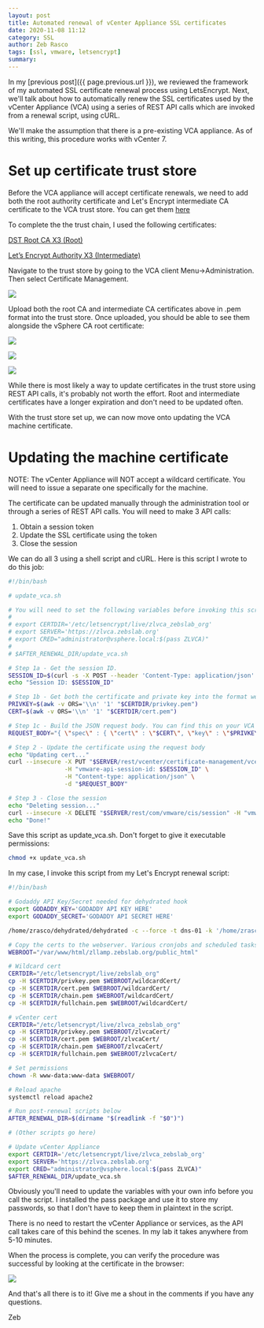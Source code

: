 ```yaml
---
layout: post
title: Automated renewal of vCenter Appliance SSL certificates
date: 2020-11-08 11:12
category: SSL
author: Zeb Rasco
tags: [ssl, vmware, letsencrypt]
summary: 
---
```


In my [previous post]({{ page.previous.url }}), we reviewed the framework of my automated SSL certificate renewal process using LetsEncrypt. Next, we'll talk about how to automatically renew the SSL certificates used by the vCenter Appliance (VCA) using a series of REST API calls which are invoked from a renewal script, using cURL.

We'll make the assumption that there is a pre-existing VCA appliance. As of this writing, this procedure works with vCenter 7.

# Set up certificate trust store

Before the VCA appliance will accept certificate renewals, we need to add both the root authority certificate and Let's Encrypt intermediate CA certificate to the VCA trust store. You can get them [here](https://letsencrypt.org/certificates/)

To complete the the trust chain, I used the following certificates:

[DST Root CA X3 (Root)](https://letsencrypt.org/certs/trustid-x3-root.pem.txt)

[Let’s Encrypt Authority X3 (Intermediate)](https://letsencrypt.org/certs/lets-encrypt-x3-cross-signed.der)

Navigate to the trust store by going to the VCA client Menu->Administration. Then select Certificate Management.

[![](/assets/2020-11-08-auto-vca-ssl-renewal/2020-11-08-11-32-42.png)](/assets/2020-11-08-auto-vca-ssl-renewal/2020-11-08-11-32-42.png)

Upload both the root CA and intermediate CA certificates above in .pem format into the trust store. Once uploaded, you should be able to see them alongside the vSphere CA root certificate:

[![](/assets/2020-11-08-auto-vca-ssl-renewal/2020-11-08-11-48-53.png)](/assets/2020-11-08-auto-vca-ssl-renewal/2020-11-08-11-48-53.png)

[![](/assets/2020-11-08-auto-vca-ssl-renewal/2020-11-08-11-49-47.png)](/assets/2020-11-08-auto-vca-ssl-renewal/2020-11-08-11-49-47.png)

[![](/assets/2020-11-08-auto-vca-ssl-renewal/2020-11-08-11-50-27.png)](/assets/2020-11-08-auto-vca-ssl-renewal/2020-11-08-11-50-27.png)

While there is most likely a way to update certificates in the trust store using REST API calls, it's probably not worth the effort. Root and intermediate certificates have a longer expiration and don't need to be updated often.

With the trust store set up, we can now move onto updating the VCA machine certificate.

# Updating the machine certificate

NOTE: The vCenter Appliance will NOT accept a wildcard certificate. You will need to issue a separate one specifically for the machine.

The certificate can be updated manually through the administration tool or through a series of REST API calls. You will need to make 3 API calls:

1. Obtain a session token
1. Update the SSL certificate using the token
1. Close the session

We can do all 3 using a shell script and cURL. Here is this script I wrote to do this job:

```bash
#!/bin/bash

# update_vca.sh

# You will need to set the following variables before invoking this script:
#
# export CERTDIR='/etc/letsencrypt/live/zlvca_zebslab_org'
# export SERVER='https://zlvca.zebslab.org'
# export CRED="administrator@vsphere.local:$(pass ZLVCA)"
#
# $AFTER_RENEWAL_DIR/update_vca.sh

# Step 1a - Get the session ID.
SESSION_ID=$(curl -s -X POST --header 'Content-Type: application/json' --header 'Accept: application/json' --header 'vmware-use-header-authn: test' --header 'vmware-api-session-id: null' -u $CRED "$SERVER/rest/com/vmware/cis/session" --insecure | python3 -c "import sys, json; print(json.load(sys.stdin)['value'])")
echo "Session ID: $SESSION_ID"

# Step 1b - Get both the certificate and private key into the format we need. Newlines must be converted into \n using awk or a similar command
PRIVKEY=$(awk -v ORS='\\n' '1' "$CERTDIR/privkey.pem")
CERT=$(awk -v ORS='\\n' '1' "$CERTDIR/cert.pem")

# Step 1c - Build the JSON request body. You can find this on your VCA appliance in the testing section.
REQUEST_BODY="{ \"spec\" : { \"cert\" : \"$CERT\", \"key\" : \"$PRIVKEY\"  } }"

# Step 2 - Update the certificate using the request body
echo "Updating cert..."
curl --insecure -X PUT "$SERVER/rest/vcenter/certificate-management/vcenter/tls" \
                -H "vmware-api-session-id: $SESSION_ID" \
                -H "Content-type: application/json" \
                -d "$REQUEST_BODY"

# Step 3 - Close the session
echo "Deleting session..."
curl --insecure -X DELETE "$SERVER/rest/com/vmware/cis/session" -H "vmware-api-session-id: $SESSION_ID"
echo "Done!"
```

Save this script as update_vca.sh. Don't forget to give it executable permissions:

```bash
chmod +x update_vca.sh
```

In my case, I invoke this script from my Let's Encrypt renewal script:
```bash
#!/bin/bash

# Godaddy API Key/Secret needed for dehydrated hook
export GODADDY_KEY='GODADDY API KEY HERE'
export GODADDY_SECRET='GODADDY API SECRET HERE'

/home/zrasco/dehydrated/dehydrated -c --force -t dns-01 -k '/home/zrasco/dehydrated/hooks/godaddy/hook.sh' --out /etc/letsencrypt/live/

# Copy the certs to the webserver. Various cronjobs and scheduled tasks on other machines will pick these up later
WEBROOT="/var/www/html/zllamp.zebslab.org/public_html"

# Wildcard cert
CERTDIR="/etc/letsencrypt/live/zebslab_org"
cp -H $CERTDIR/privkey.pem $WEBROOT/wildcardCert/
cp -H $CERTDIR/cert.pem $WEBROOT/wildcardCert/
cp -H $CERTDIR/chain.pem $WEBROOT/wildcardCert/
cp -H $CERTDIR/fullchain.pem $WEBROOT/wildcardCert/

# vCenter cert
CERTDIR="/etc/letsencrypt/live/zlvca_zebslab_org"
cp -H $CERTDIR/privkey.pem $WEBROOT/zlvcaCert/
cp -H $CERTDIR/cert.pem $WEBROOT/zlvcaCert/
cp -H $CERTDIR/chain.pem $WEBROOT/zlvcaCert/
cp -H $CERTDIR/fullchain.pem $WEBROOT/zlvcaCert/

# Set permissions
chown -R www-data:www-data $WEBROOT/

# Reload apache
systemctl reload apache2

# Run post-renewal scripts below
AFTER_RENEWAL_DIR=$(dirname "$(readlink -f "$0")")

# (Other scripts go here)

# Update vCenter Appliance
export CERTDIR='/etc/letsencrypt/live/zlvca_zebslab_org'
export SERVER='https://zlvca.zebslab.org'
export CRED="administrator@vsphere.local:$(pass ZLVCA)"
$AFTER_RENEWAL_DIR/update_vca.sh
```

Obviously you'll need to update the variables with your own info before you call the script. I installed the pass package and use it to store my passwords, so that I don't have to keep them in plaintext in the script.

There is no need to restart the vCenter Appliance or services, as the API call takes care of this behind the scenes. In my lab it takes anywhere from 5-10 minutes.

When the process is complete, you can verify the procedure was successful by looking at the certificate in the browser:

[![](/assets/2020-11-08-auto-vca-ssl-renewal/2020-11-08-12-34-57.png)](/assets/2020-11-08-auto-vca-ssl-renewal/2020-11-08-12-34-57.png)

And that's all there is to it! Give me a shout in the comments if you have any questions.

Zeb